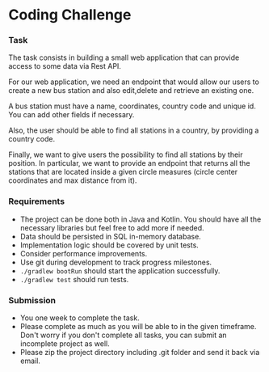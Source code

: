 # Coding Challenge

### Task

The task consists in building a small web application that can provide access to some data via Rest API.

For our web application, we need an endpoint that would allow our users to create a new bus station and also edit,delete
and retrieve an existing one.

A bus station must have a name, coordinates, country code and unique id. You can add other fields if necessary.

Also, the user should be able to find all stations in a country, by providing a country code.

Finally, we want to give users the possibility to find all stations by their position. In particular, we want to provide
an endpoint that returns all the stations that are located inside a given circle measures (circle center coordinates
and max distance from it).

### Requirements

- The project can be done both in Java and Kotlin. You should have all the necessary libraries but feel free to add more
  if needed.
- Data should be persisted in SQL in-memory database.
- Implementation logic should be covered by unit tests.
- Consider performance improvements.
- Use git during development to track progress milestones.
- `./gradlew bootRun` should start the application successfully.
- `./gradlew test` should run tests.

### Submission

- You one week to complete the task.
- Please complete as much as you will be able to in the given timeframe. Don't worry if you don't complete all tasks,
  you can submit an incomplete project as well.
- Please zip the project directory including .git folder and send it back via email.
